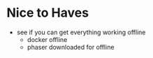 # Nice to Haves
- see if you can get everything working offline
  - docker offline
  - phaser downloaded for offline